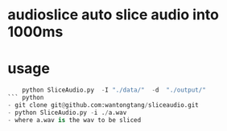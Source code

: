 # audioslice auto slice audio into 1000ms 

# usage
``` python
	python SliceAudio.py  -I "./data/"  -d  "./output/"
``` python
- git clone git@github.com:wantongtang/sliceaudio.git
- python SliceAudio.py -i ./a.wav
- where a.wav is the wav to be sliced
